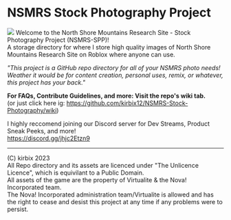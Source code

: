 # NSMRS Stock Photography Project
![](https://github.com/kirbix12/NSMRS-Stock-Photography/blob/d4397b658af3d00399c0885e073d9634e11bc817/Readme%20Files/nsmrsspp%20banner.png)
Welcome to the North Shore Mountains Research Site - Stock Photography Project (NSMRS-SPP)!<br>
A storage directory for where I store high quality images of North Shore Mountains Research Site on Roblox where anyone can use.

_"This project is a GitHub repo directory for all of your NSMRS photo needs! Weather it would be for content creation, personal uses, remix, or whatever, this project has your back."_

**For FAQs, Contribute Guidelines, and more: Visit the repo's wiki tab.**<br>
(or just click here ig: https://github.com/kirbix12/NSMRS-Stock-Photography/wiki)

I highly reccomend joining our Discord server for Dev Streams, Product Sneak Peeks, and more!<br>
https://discord.gg/jhjc2Etzn9

---

(C) kirbix 2023<br>
All Repo directory and its assets are licenced under "The Unlicence Licence", which is equivilant to a Public Domain.<br>
All assets of the game are the property of Virtualite & the Nova! Incorporated team.<br>
The Nova! Incorporated administration team/Virtualite is allowed and has the right to cease and desist this project at any time if any problems were to persist.

